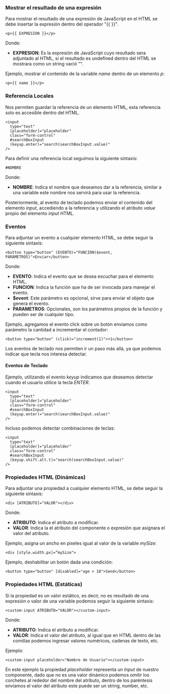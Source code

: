 ### Mostrar el resultado de una expresión

Para mostrar el resultado de una expresión de JavaScript en el HTML se debe insertar la expresión dentro del operador "{{ }}".

```
<p>{{ EXPRESION }}</p>
```

Donde:

- **EXPRESION**: Es la expresión de JavaScript cuyo resultado sera adjuntado al HTML, si el resultado es undefined dentro del HTML se mostrara como un string vació "".

Ejemplo, mostrar el contenido de la variable *name* dentro de un elemento *p*:

```
<p>{{ name }}</p>
```
### Referencia Locales

Nos permiten guardar la referencia de un elemento HTML, esta referencia solo es accesible dentro del HTML.

```
<input
  type="text"
  [placeholder]="placeholder"
  class="form-control"
  #searchBoxInput
  (keyup.enter)="search(searchBoxInput.value)"
/>
```

Para definir una referencia local seguimos la siguiente sintaxis:

```
#NOMBRE
```

Donde:

- **NOMBRE**: Indica el nombre que deseamos dar a la referencia, similar a una variable este nombre nos servirá para usar la referencia.

Posteriormente, al evento de teclado podemos enviar el contenido del elemento *input*, accediendo a la referencia y utilizando el atributo *value* propio del elemento *input* HTML.
### Eventos

Para adjuntar un evento a cualquier elemento HTML, se debe seguir la siguiente sintaxis:

```
<button type="button" (EVENTO)="FUNCION($event, PARAMETROS)">Enviar</button>
```

Donde:

- **EVENTO**: Indica el evento que se desea escuchar para el elemento HTML.
- **FUNCION**: Indica la función que ha de ser invocada para manejar el evento.
- **$event**: Este parámetro es opcional, sirve para enviar el objeto que genera el evento.
- **PARAMETROS**: Opcionales, son los parámetros propios de la función y pueden ser de cualquier tipo.

Ejemplo, agregamos el evento click sobre un botón enviamos como parámetro la cantidad a incrementar el contador:

```
<button type="button" (click)="increment(1)">+1</button>
```

Los eventos de teclado nos permiten ir un paso más allá, ya que podemos indicar que tecla nos interesa detectar.
#### Eventos de Teclado

Ejemplo, utilizando el evento *keyup* indicamos que deseamos detectar cuando el usuario utilice la tecla *ENTER*.

```
<input
  type="text"
  [placeholder]="placeholder"
  class="form-control"
  #searchBoxInput
  (keyup.enter)="search(searchBoxInput.value)"
/>
```

Incluso podemos detectar combinaciones de teclas:

```
<input
  type="text"
  [placeholder]="placeholder"
  class="form-control"
  #searchBoxInput
  (keyup.shift.alt.t)="search(searchBoxInput.value)"
/>
```
### Propiedades HTML (Dinámicas)

Para adjuntar una propiedad a cualquier elemento HTML, se debe seguir la siguiente sintaxis:

```
<div [ATRIBUTO]="VALOR"></div>
```

Donde:

- **ATRIBUTO**: Indica el atributo a modificar.
- **VALOR**: Indica la el atributo del componente o expresión que asignara el valor del atributo.

Ejemplo, asigna un ancho en pixeles igual al valor de la variable *mySize*:

```
<div [style.width.px]=“mySize">
```

Ejemplo, deshabilitar un botón dada una condición:

```
<button type="button" [disabled]="age > 18">Send</button>
```
### Propiedades HTML (Estáticas)

Si la propiedad es un valor estático, es decir, no es resultado de una expresión o valor de una variable podemos seguir la siguiente sintaxis:

```
<custom-input ATRIBUTO="VALOR"></custom-input>
```

Donde:

- **ATRIBUTO**: Indica el atributo a modificar.
- **VALOR**: Indica el valor del atributo, al igual que en HTML dentro de las comillas podemos ingresar valores numéricos, cadenas de texto, etc.

Ejemplo:

```
<custom-input placeholder="Nombre de Usuario"></custom-input>
```

En este ejemplo la propiedad *placeholder* representa un *Input* de nuestro componente, dado que no es una valor dinámico podemos omitir los corchetes al rededor del nombre del atributo, dentro de los paréntesis enviamos el valor del atributo este puede ser un string, number, etc.